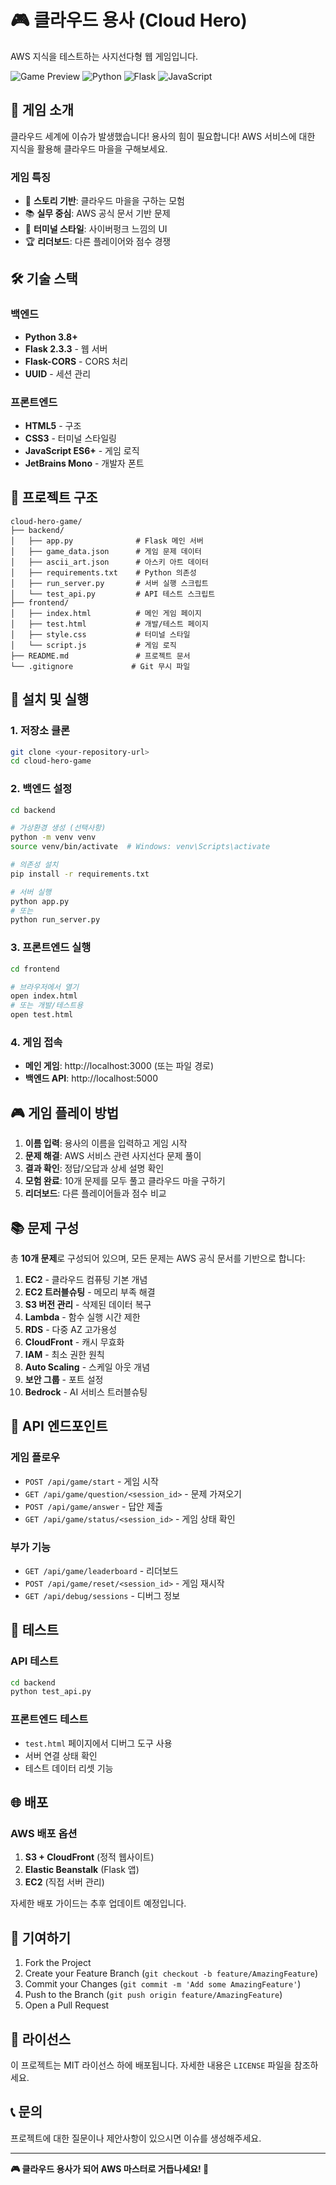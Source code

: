 # 🎮 클라우드 용사 (Cloud Hero)

AWS 지식을 테스트하는 사지선다형 웹 게임입니다.

![Game Preview](https://img.shields.io/badge/Game-Cloud%20Hero-brightgreen)
![Python](https://img.shields.io/badge/Python-3.8+-blue)
![Flask](https://img.shields.io/badge/Flask-2.3.3-lightgrey)
![JavaScript](https://img.shields.io/badge/JavaScript-ES6+-yellow)

## 🎯 게임 소개

클라우드 세계에 이슈가 발생했습니다! 용사의 힘이 필요합니다!
AWS 서비스에 대한 지식을 활용해 클라우드 마을을 구해보세요.

### 게임 특징
- 🏰 **스토리 기반**: 클라우드 마을을 구하는 모험
- 📚 **실무 중심**: AWS 공식 문서 기반 문제
- 🎨 **터미널 스타일**: 사이버펑크 느낌의 UI
- 🏆 **리더보드**: 다른 플레이어와 점수 경쟁

## 🛠 기술 스택

### 백엔드
- **Python 3.8+**
- **Flask 2.3.3** - 웹 서버
- **Flask-CORS** - CORS 처리
- **UUID** - 세션 관리

### 프론트엔드
- **HTML5** - 구조
- **CSS3** - 터미널 스타일링
- **JavaScript ES6+** - 게임 로직
- **JetBrains Mono** - 개발자 폰트

## 📁 프로젝트 구조

```
cloud-hero-game/
├── backend/
│   ├── app.py              # Flask 메인 서버
│   ├── game_data.json      # 게임 문제 데이터
│   ├── ascii_art.json      # 아스키 아트 데이터
│   ├── requirements.txt    # Python 의존성
│   ├── run_server.py       # 서버 실행 스크립트
│   └── test_api.py         # API 테스트 스크립트
├── frontend/
│   ├── index.html          # 메인 게임 페이지
│   ├── test.html           # 개발/테스트 페이지
│   ├── style.css           # 터미널 스타일
│   └── script.js           # 게임 로직
├── README.md               # 프로젝트 문서
└── .gitignore             # Git 무시 파일
```

## 🚀 설치 및 실행

### 1. 저장소 클론
```bash
git clone <your-repository-url>
cd cloud-hero-game
```

### 2. 백엔드 설정
```bash
cd backend

# 가상환경 생성 (선택사항)
python -m venv venv
source venv/bin/activate  # Windows: venv\Scripts\activate

# 의존성 설치
pip install -r requirements.txt

# 서버 실행
python app.py
# 또는
python run_server.py
```

### 3. 프론트엔드 실행
```bash
cd frontend

# 브라우저에서 열기
open index.html
# 또는 개발/테스트용
open test.html
```

### 4. 게임 접속
- **메인 게임**: http://localhost:3000 (또는 파일 경로)
- **백엔드 API**: http://localhost:5000

## 🎮 게임 플레이 방법

1. **이름 입력**: 용사의 이름을 입력하고 게임 시작
2. **문제 해결**: AWS 서비스 관련 사지선다 문제 풀이
3. **결과 확인**: 정답/오답과 상세 설명 확인
4. **모험 완료**: 10개 문제를 모두 풀고 클라우드 마을 구하기
5. **리더보드**: 다른 플레이어들과 점수 비교

## 📚 문제 구성

총 **10개 문제**로 구성되어 있으며, 모든 문제는 AWS 공식 문서를 기반으로 합니다:

1. **EC2** - 클라우드 컴퓨팅 기본 개념
2. **EC2 트러블슈팅** - 메모리 부족 해결
3. **S3 버전 관리** - 삭제된 데이터 복구
4. **Lambda** - 함수 실행 시간 제한
5. **RDS** - 다중 AZ 고가용성
6. **CloudFront** - 캐시 무효화
7. **IAM** - 최소 권한 원칙
8. **Auto Scaling** - 스케일 아웃 개념
9. **보안 그룹** - 포트 설정
10. **Bedrock** - AI 서비스 트러블슈팅

## 🔧 API 엔드포인트

### 게임 플로우
- `POST /api/game/start` - 게임 시작
- `GET /api/game/question/<session_id>` - 문제 가져오기
- `POST /api/game/answer` - 답안 제출
- `GET /api/game/status/<session_id>` - 게임 상태 확인

### 부가 기능
- `GET /api/game/leaderboard` - 리더보드
- `POST /api/game/reset/<session_id>` - 게임 재시작
- `GET /api/debug/sessions` - 디버그 정보

## 🧪 테스트

### API 테스트
```bash
cd backend
python test_api.py
```

### 프론트엔드 테스트
- `test.html` 페이지에서 디버그 도구 사용
- 서버 연결 상태 확인
- 테스트 데이터 리셋 기능

## 🌐 배포

### AWS 배포 옵션
1. **S3 + CloudFront** (정적 웹사이트)
2. **Elastic Beanstalk** (Flask 앱)
3. **EC2** (직접 서버 관리)

자세한 배포 가이드는 추후 업데이트 예정입니다.

## 🤝 기여하기

1. Fork the Project
2. Create your Feature Branch (`git checkout -b feature/AmazingFeature`)
3. Commit your Changes (`git commit -m 'Add some AmazingFeature'`)
4. Push to the Branch (`git push origin feature/AmazingFeature`)
5. Open a Pull Request

## 📝 라이선스

이 프로젝트는 MIT 라이선스 하에 배포됩니다. 자세한 내용은 `LICENSE` 파일을 참조하세요.

## 📞 문의

프로젝트에 대한 질문이나 제안사항이 있으시면 이슈를 생성해주세요.

---

**🎮 클라우드 용사가 되어 AWS 마스터로 거듭나세요! 🚀**

